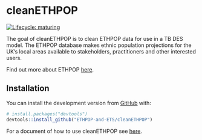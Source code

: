 
<!-- README.md is generated from README.Rmd. Please edit that file -->

# cleanETHPOP

<!-- badges: start -->

[![Lifecycle:
maturing](https://img.shields.io/badge/lifecycle-maturing-blue.svg)](https://www.tidyverse.org/lifecycle/#maturing)
<!-- badges: end -->

The goal of cleanETHPOP is to clean ETHPOP data for use in a TB DES
model. The ETHPOP database makes ethnic population projections for the
UK’s local areas available to stakeholders, practitioners and other
interested users.

Find out more about ETHPOP [here](http://www.ethpop.org/what.html).

## Installation

You can install the development version from
[GitHub](https://github.com/) with:

``` r
# install.packages("devtools")
devtools::install_github("ETHPOP-and-ETS/cleanETHPOP")
```

For a document of how to use cleanETHPOP see
[here](https://ETHPOP-and-ETS.github.io/cleanETHPOP/how-to-use-package.html).
